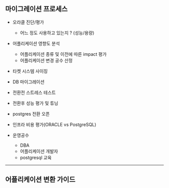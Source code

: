 ## 마이그레이션 프로세스 ##
  
  - 오라클 진단/평가
      - 어느 정도 사용하고 있는지 ? (성능/용량)
      
  - 어플리케이션 영향도 분석    
      - 어플리케이션 종류 및 이전에 따른 impact 평가
      - 어플리케이션 변경 공수 산정
      
  - 타켓 시스템 사이징
  - DB 마이그레이션
  - 전환전 스트레스 테스트
  - 전환후 성능 평가 및 튜닝
  - postgres 전환 오픈

- 인프라 비용 평가(ORACLE vs PostgreSQL)
- 운영공수 
  - DBA
  - 어플리케이션 개발자
  - postgresql 교육


-----

## 어플리케이션 변환 가이드 ##
